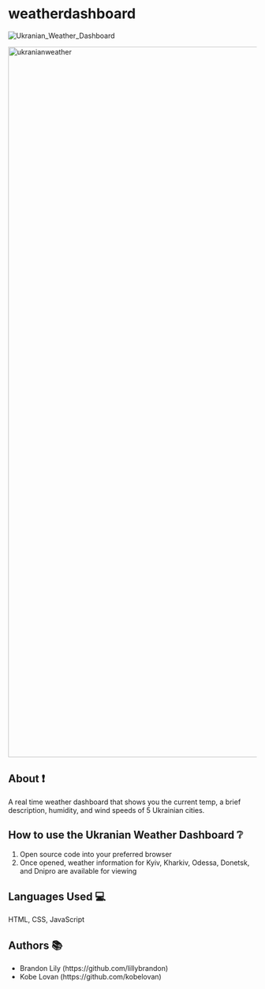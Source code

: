 # weatherdashboard
![Ukranian_Weather_Dashboard](https://user-images.githubusercontent.com/83419428/166715434-f54df586-30eb-4dd3-a51b-e5f115cf3c5f.png)


<img width="1439" alt="ukranianweather" src="https://user-images.githubusercontent.com/83419428/166715705-761b6f04-1408-4f1d-a08e-6dbbfd2beb86.png">


## About ❗
A real time weather dashboard that shows you the current temp, a brief description, humidity, and wind speeds of 5 Ukrainian cities.

## How to use the Ukranian Weather Dashboard ❔

<ol>
  <li>Open source code into your preferred browser</li>
  <li>Once opened, weather information for Kyiv, Kharkiv, Odessa, Donetsk, and Dnipro are available for viewing</li>
 </ol>
 
  ## Languages Used 💻
HTML, CSS, JavaScript

## Authors 📚
<ul>
  <li>Brandon Lily (https://github.com/lillybrandon)</a></li>
  <li>Kobe Lovan (https://github.com/kobelovan)</li>
 </ul>

